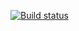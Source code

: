 [![Build status](https://ci.appveyor.com/api/projects/status/l69k8042037bmypn?svg=true)](https://ci.appveyor.com/project/anastasiacat/hwselenium)